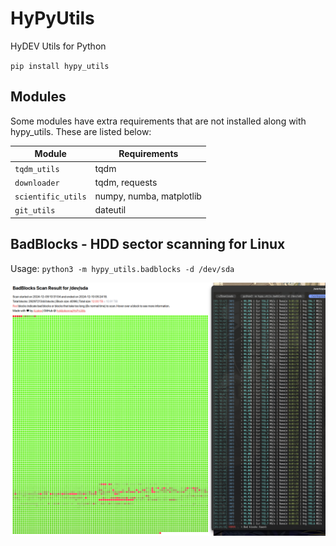 # HyPyUtils
 HyDEV Utils for Python

`pip install hypy_utils`

## Modules

Some modules have extra requirements that are not installed along with hypy_utils. These are listed below:

| Module             | Requirements             |
|--------------------|--------------------------|
| `tqdm_utils`       | tqdm                     |
| `downloader`       | tqdm, requests           |
| `scientific_utils` | numpy, numba, matplotlib |
| `git_utils`        | dateutil                 |

## BadBlocks - HDD sector scanning for Linux

Usage: `python3 -m hypy_utils.badblocks -d /dev/sda`

![badblocks-2](docs/badblocks.png)
